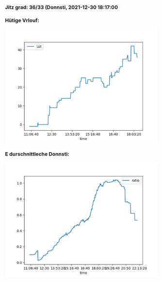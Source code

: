 ### Jitz grad: 36/33 (Donnsti, 2021-12-30 18:17:00

### Hütige Vrlouf:
![Graph](Today.png)

### E durschnittleche Donnsti:
![Graph](Donnsti.png)